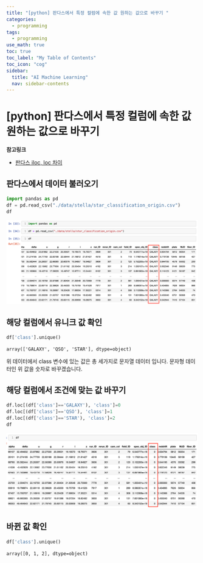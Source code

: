 ```yaml
---
title: "[python] 판다스에서 특정 컬럼에 속한 값 원하는 값으로 바꾸기 " 
categories:
  - programming
tags:
  - programming
use_math: true
toc: true
toc_label: "My Table of Contents"
toc_icon: "cog"
sidebar:
  title: "AI Machine Learning"
  nav: sidebar-contents
---
```


# [python] 판다스에서 특정 컬럼에 속한 값 원하는 값으로 바꾸기

**참고링크** 

* [판다스 iloc, loc 차이](https://losskatsu.github.io/programming/py-pandas-iloc/)

## 판다스에서 데이터 불러오기

```py
import pandas as pd
df = pd.read_csv("./data/stella/star_classification_origin.csv")
df
```

<center><img src="/assets/images/programming/dataanal/pandas-change-value/01.png" width="800"></center>



## 해당 컬럼에서 유니크 값 확인

```py
df['class'].unique()
```
```
array(['GALAXY', 'QSO', 'STAR'], dtype=object)
```

위 데이터에서 class 변수에 있는 값은 총 세가지로 문자열 데이터 입니다.
문자형 데이터인 위 값을 숫자로 바꾸겠습니다.

## 해당 컬럼에서 조건에 맞는 값 바꾸기

```py
df.loc[(df['class']=='GALAXY'), 'class']=0
df.loc[(df['class']=='QSO'), 'class']=1
df.loc[(df['class']=='STAR'), 'class']=2
df
```
<center><img src="/assets/images/programming/dataanal/pandas-change-value/02.png" width="800"></center>

## 바뀐 값 확인

```py
df['class'].unique()
```
```
array([0, 1, 2], dtype=object)
```
